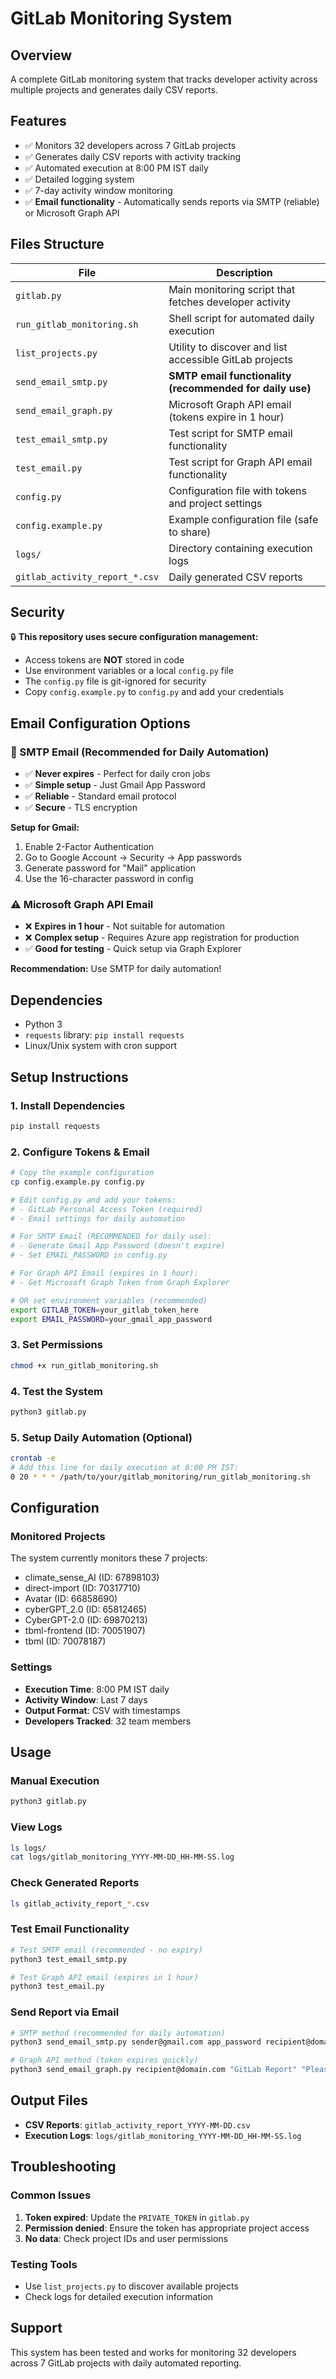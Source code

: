 # GitLab Monitoring System

## Overview
A complete GitLab monitoring system that tracks developer activity across multiple projects and generates daily CSV reports.

## Features
- ✅ Monitors 32 developers across 7 GitLab projects
- ✅ Generates daily CSV reports with activity tracking
- ✅ Automated execution at 8:00 PM IST daily
- ✅ Detailed logging system
- ✅ 7-day activity window monitoring
- ✅ **Email functionality** - Automatically sends reports via SMTP (reliable) or Microsoft Graph API

## Files Structure

| File | Description |
|------|-------------|
| `gitlab.py` | Main monitoring script that fetches developer activity |
| `run_gitlab_monitoring.sh` | Shell script for automated daily execution |
| `list_projects.py` | Utility to discover and list accessible GitLab projects |
| `send_email_smtp.py` | **SMTP email functionality (recommended for daily use)** |
| `send_email_graph.py` | Microsoft Graph API email (tokens expire in 1 hour) |
| `test_email_smtp.py` | Test script for SMTP email functionality |
| `test_email.py` | Test script for Graph API email functionality |
| `config.py` | Configuration file with tokens and project settings |
| `config.example.py` | Example configuration file (safe to share) |
| `logs/` | Directory containing execution logs |
| `gitlab_activity_report_*.csv` | Daily generated CSV reports |

## Security

🔒 **This repository uses secure configuration management:**
- Access tokens are **NOT** stored in code
- Use environment variables or a local `config.py` file
- The `config.py` file is git-ignored for security
- Copy `config.example.py` to `config.py` and add your credentials

## Email Configuration Options

### 🌟 SMTP Email (Recommended for Daily Automation)
- ✅ **Never expires** - Perfect for daily cron jobs
- ✅ **Simple setup** - Just Gmail App Password
- ✅ **Reliable** - Standard email protocol
- ✅ **Secure** - TLS encryption

**Setup for Gmail:**
1. Enable 2-Factor Authentication
2. Go to Google Account → Security → App passwords
3. Generate password for "Mail" application
4. Use the 16-character password in config

### ⚠️ Microsoft Graph API Email
- ❌ **Expires in 1 hour** - Not suitable for automation
- ❌ **Complex setup** - Requires Azure app registration for production
- ✅ **Good for testing** - Quick setup via Graph Explorer

**Recommendation:** Use SMTP for daily automation!

## Dependencies
- Python 3
- `requests` library: `pip install requests`
- Linux/Unix system with cron support

## Setup Instructions

### 1. Install Dependencies
```bash
pip install requests
```

### 2. Configure Tokens & Email
```bash
# Copy the example configuration
cp config.example.py config.py

# Edit config.py and add your tokens:
# - GitLab Personal Access Token (required)
# - Email settings for daily automation

# For SMTP Email (RECOMMENDED for daily use):
# - Generate Gmail App Password (doesn't expire)
# - Set EMAIL_PASSWORD in config.py

# For Graph API Email (expires in 1 hour):
# - Get Microsoft Graph Token from Graph Explorer

# OR set environment variables (recommended)
export GITLAB_TOKEN=your_gitlab_token_here
export EMAIL_PASSWORD=your_gmail_app_password
```

### 3. Set Permissions
```bash
chmod +x run_gitlab_monitoring.sh
```

### 4. Test the System
```bash
python3 gitlab.py
```

### 5. Setup Daily Automation (Optional)
```bash
crontab -e
# Add this line for daily execution at 8:00 PM IST:
0 20 * * * /path/to/your/gitlab_monitoring/run_gitlab_monitoring.sh
```

## Configuration

### Monitored Projects
The system currently monitors these 7 projects:
- climate_sense_AI (ID: 67898103)
- direct-import (ID: 70317710)
- Avatar (ID: 66858690)
- cyberGPT_2.0 (ID: 65812465)
- CyberGPT-2.0 (ID: 69870213)
- tbml-frontend (ID: 70051907)
- tbml (ID: 70078187)

### Settings
- **Execution Time**: 8:00 PM IST daily
- **Activity Window**: Last 7 days
- **Output Format**: CSV with timestamps
- **Developers Tracked**: 32 team members

## Usage

### Manual Execution
```bash
python3 gitlab.py
```

### View Logs
```bash
ls logs/
cat logs/gitlab_monitoring_YYYY-MM-DD_HH-MM-SS.log
```

### Check Generated Reports
```bash
ls gitlab_activity_report_*.csv
```

### Test Email Functionality
```bash
# Test SMTP email (recommended - no expiry)
python3 test_email_smtp.py

# Test Graph API email (expires in 1 hour)
python3 test_email.py
```

### Send Report via Email
```bash
# SMTP method (recommended for daily automation)
python3 send_email_smtp.py sender@gmail.com app_password recipient@domain.com "Subject" "Body" report.csv

# Graph API method (token expires quickly)
python3 send_email_graph.py recipient@domain.com "GitLab Report" "Please find attached report" report.csv
```

## Output Files
- **CSV Reports**: `gitlab_activity_report_YYYY-MM-DD.csv`
- **Execution Logs**: `logs/gitlab_monitoring_YYYY-MM-DD_HH-MM-SS.log`

## Troubleshooting

### Common Issues
1. **Token expired**: Update the `PRIVATE_TOKEN` in `gitlab.py`
2. **Permission denied**: Ensure the token has appropriate project access
3. **No data**: Check project IDs and user permissions

### Testing Tools
- Use `list_projects.py` to discover available projects
- Check logs for detailed execution information

## Support
This system has been tested and works for monitoring 32 developers across 7 GitLab projects with daily automated reporting. 